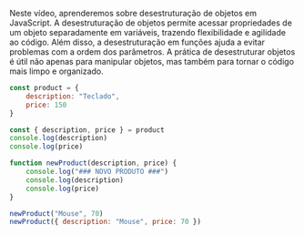 Neste vídeo, aprenderemos sobre desestruturação de objetos em JavaScript. A desestruturação de objetos permite acessar propriedades de um objeto separadamente em variáveis, trazendo flexibilidade e agilidade ao código. Além disso, a desestruturação em funções ajuda a evitar problemas com a ordem dos parâmetros. A prática de desestruturar objetos é útil não apenas para manipular objetos, mas também para tornar o código mais limpo e organizado.

```js
const product = {
	description: "Teclado",
	price: 150
}

const { description, price } = product
console.log(description)
console.log(price)

function newProduct(description, price) {
	console.log("### NOVO PRODUTO ###")
	console.log(description)
	console.log(price)
}

newProduct("Mouse", 70)
newProduct({ description: "Mouse", price: 70 })
```
